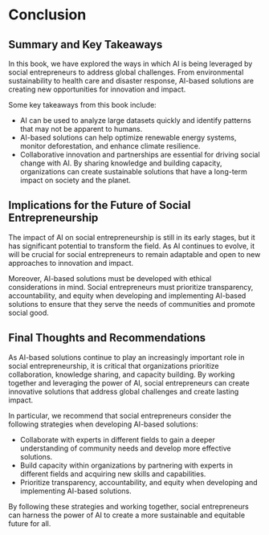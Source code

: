 # Conclusion

Summary and Key Takeaways
-------------------------

In this book, we have explored the ways in which AI is being leveraged by social entrepreneurs to address global challenges. From environmental sustainability to health care and disaster response, AI-based solutions are creating new opportunities for innovation and impact.

Some key takeaways from this book include:

* AI can be used to analyze large datasets quickly and identify patterns that may not be apparent to humans.
* AI-based solutions can help optimize renewable energy systems, monitor deforestation, and enhance climate resilience.
* Collaborative innovation and partnerships are essential for driving social change with AI. By sharing knowledge and building capacity, organizations can create sustainable solutions that have a long-term impact on society and the planet.

Implications for the Future of Social Entrepreneurship
------------------------------------------------------

The impact of AI on social entrepreneurship is still in its early stages, but it has significant potential to transform the field. As AI continues to evolve, it will be crucial for social entrepreneurs to remain adaptable and open to new approaches to innovation and impact.

Moreover, AI-based solutions must be developed with ethical considerations in mind. Social entrepreneurs must prioritize transparency, accountability, and equity when developing and implementing AI-based solutions to ensure that they serve the needs of communities and promote social good.

Final Thoughts and Recommendations
----------------------------------

As AI-based solutions continue to play an increasingly important role in social entrepreneurship, it is critical that organizations prioritize collaboration, knowledge sharing, and capacity building. By working together and leveraging the power of AI, social entrepreneurs can create innovative solutions that address global challenges and create lasting impact.

In particular, we recommend that social entrepreneurs consider the following strategies when developing AI-based solutions:

* Collaborate with experts in different fields to gain a deeper understanding of community needs and develop more effective solutions.
* Build capacity within organizations by partnering with experts in different fields and acquiring new skills and capabilities.
* Prioritize transparency, accountability, and equity when developing and implementing AI-based solutions.

By following these strategies and working together, social entrepreneurs can harness the power of AI to create a more sustainable and equitable future for all.